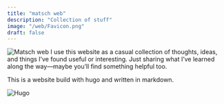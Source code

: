 ```yaml
---
title: "matsch web"
description: "Collection of stuff"
image: "/web/Favicon.png"
draft: false
---
```


![Matsch web](/web/Favicon.png)
I use this website as a casual collection of thoughts, ideas, and things I’ve found useful or interesting. Just sharing what I’ve learned along the way—maybe you’ll find something helpful too.

This is a website build with hugo and written in markdown. 

![Hugo](https://kinsta.com/wp-content/uploads/2021/10/hugo.png)

